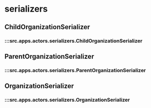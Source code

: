 # serializers

## ChildOrganizationSerializer

### :::src.apps.actors.serializers.ChildOrganizationSerializer

## ParentOrganizationSerializer

### :::src.apps.actors.serializers.ParentOrganizationSerializer

## OrganizationSerializer

### :::src.apps.actors.serializers.OrganizationSerializer

